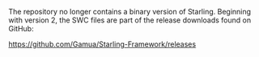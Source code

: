 The repository no longer contains a binary version of Starling. 
Beginning with version 2, the SWC files are part of the release downloads found on GitHub:

https://github.com/Gamua/Starling-Framework/releases